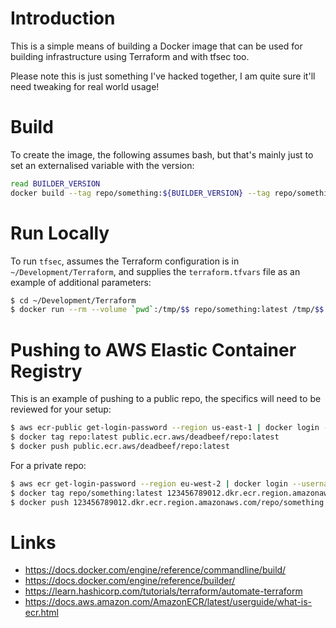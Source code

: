 # Introduction
This is a simple means of building a Docker image that can be used for building infrastructure using Terraform and with tfsec too.

Please note this is just something I've hacked together, I am quite sure it'll need tweaking for real world usage!

# Build
To create the image, the following assumes bash, but that's mainly just to set an externalised variable with the version:
```bash
read BUILDER_VERSION
docker build --tag repo/something:${BUILDER_VERSION} --tag repo/something:latest --build-arg BUILDER_VERSION .
```

# Run Locally
To run `tfsec`, assumes the Terraform configuration is in `~/Development/Terraform`, and supplies the `terraform.tfvars` file as an example of additional parameters:
```bash
$ cd ~/Development/Terraform
$ docker run --rm --volume `pwd`:/tmp/$$ repo/something:latest /tmp/$$ --tfvars-file /tmp/$$/terraform.tfvars
```

# Pushing to AWS Elastic Container Registry
This is an example of pushing to a public repo, the specifics will need to be reviewed for your setup:
```bash
$ aws ecr-public get-login-password --region us-east-1 | docker login --username AWS --password-stdin public.ecr.aws/deadbeef
$ docker tag repo:latest public.ecr.aws/deadbeef/repo:latest
$ docker push public.ecr.aws/deadbeef/repo:latest
```

For a private repo:
```bash
$ aws ecr get-login-password --region eu-west-2 | docker login --username AWS --password-stdin 123456789012.dkr.ecr.region.amazonaws.com
$ docker tag repo/something:latest 123456789012.dkr.ecr.region.amazonaws.com/repo/something:latest
$ docker push 123456789012.dkr.ecr.region.amazonaws.com/repo/something:latest
```

# Links
- https://docs.docker.com/engine/reference/commandline/build/
- https://docs.docker.com/engine/reference/builder/
- https://learn.hashicorp.com/tutorials/terraform/automate-terraform
- https://docs.aws.amazon.com/AmazonECR/latest/userguide/what-is-ecr.html